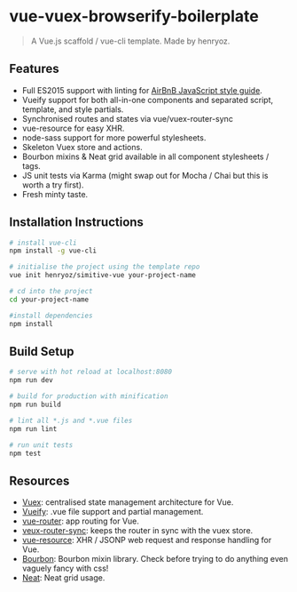# vue-vuex-browserify-boilerplate

> A Vue.js scaffold / vue-cli template. Made by henryoz.

## Features
- Full ES2015 support with linting for <a href="https://github.com/airbnb/javascript" target="_blank">AirBnB JavaScript style guide</a>.
- Vueify support for both all-in-one components and separated script, template, and style partials.
- Synchronised routes and states via vue/vuex-router-sync
- vue-resource for easy XHR.
- node-sass support for more powerful stylesheets.
- Skeleton Vuex store and actions.
- Bourbon mixins &amp; Neat grid available in all component stylesheets / tags.
- JS unit tests via Karma (might swap out for Mocha / Chai but this is worth a try first).
- Fresh minty taste.

## Installation Instructions
``` bash
# install vue-cli
npm install -g vue-cli

# initialise the project using the template repo
vue init henryoz/simitive-vue your-project-name

# cd into the project
cd your-project-name

#install dependencies
npm install
```

## Build Setup

``` bash
# serve with hot reload at localhost:8080
npm run dev

# build for production with minification
npm run build

# lint all *.js and *.vue files
npm run lint

# run unit tests
npm test
```

## Resources
- <a href="http://vuex.vuejs.org/en/intro.html" target="_blank">Vuex</a>: centralised state management architecture for Vue.
- <a href="https://github.com/vuejs/vueify" target="_blank">Vueify</a>: .vue file support and partial management.
- <a href="http://router.vuejs.org/en/index.html" target="_blank">vue-router</a>: app routing for Vue.
- <a href="https://github.com/vuejs/vuex-router-sync" target="_blank">veux-router-sync</a>: keeps the router in sync with the vuex store.
- <a href="https://github.com/vuejs/vue-resource" target="_blank">vue-resource</a>: XHR / JSONP web request and response handling for Vue.
- <a href="http://bourbon.io/docs/" target="_blank">Bourbon</a>: Bourbon mixin library. Check before trying to do anything even vaguely fancy with css!
- <a href="http://thoughtbot.github.io/neat-docs/latest/" target="_blank">Neat</a>: Neat grid usage.
